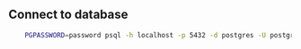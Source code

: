 ## Connect to database
```bash
    PGPASSWORD=password psql -h localhost -p 5432 -d postgres -U postgres
```
